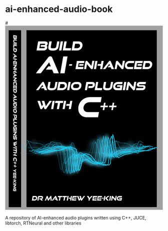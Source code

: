 # ai-enhanced-audio-book

#![The cover of the book associated with this repo with the title Build AI-Enhanced Audio Plugins with C++ and a cool looking waveform](book-cover.png)

A repository of AI-enhanced audio plugins written using C++, JUCE, libtorch, RTNeural and other libraries

